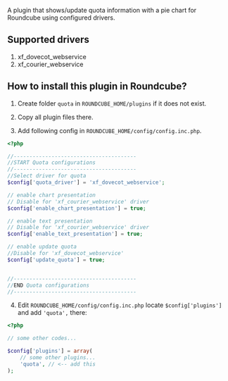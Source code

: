 A plugin that shows/update quota information with a pie chart for Roundcube using configured drivers.

## Supported drivers
1) xf_dovecot_webservice
2) xf_courier_webservice

## How to install this plugin in Roundcube?

1. Create folder `quota` in `ROUNDCUBE_HOME/plugins` if it does not exist.
2. Copy all plugin files there.

3. Add following config in `ROUNDCUBE_HOME/config/config.inc.php`.

```php
<?php

//---------------------------------------
//START Quota configurations
//---------------------------------------
//Select driver for quota
$config['quota_driver'] = 'xf_dovecot_webservice';

// enable chart presentation
// Disable for 'xf_courier_webservice' driver
$config['enable_chart_presentation'] = true;

// enable text presentation
// Disable for 'xf_courier_webservice' driver
$config['enable_text_presentation'] = true;

// enable update quota
//Disable for 'xf_dovecot_webservice'
$config['update_quota'] = true;


//---------------------------------------
//END Quota configurations
//---------------------------------------

```

4. Edit `ROUNDCUBE_HOME/config/config.inc.php` locate `$config['plugins']` and add `'quota',` there:

```php
<?php

// some other codes...

$config['plugins'] = array(
    // some other plugins...
    'quota', // <-- add this
);
```

